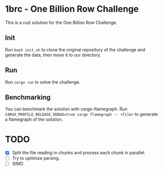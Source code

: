 # 1brc - One Billion Row Challenge

This is a rust solution for the One Billion Row Challenge.

## Init

Run `bash init.sh` to clone the original repository of the challenge and generate the data, then move it to our directory.

## Run

Run `cargo run` to solve the challenge.

## Benchmarking

You can benchmark the solution with cargo-flamegraph.
Run `CARGO_PROFILE_RELEASE_DEBUG=true cargo flamegraph -- <file>` to generate a flamegraph of the solution.

# TODO

- [x] Split the file reading in chunks and process each chunk in parallel.
- [ ] Try to optimize parsing.
- [ ] SIMD
